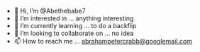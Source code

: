 - 👋 Hi, I’m @Abethebabe7
- 👀 I’m interested in ... anything interesting 
- 🌱 I’m currently learning ... to do a backflip 
- 💞️ I’m looking to collaborate on ... no idea
- 📫 How to reach me ... abrahampetercrabb@googlemail.com

<!---
Abethebabe7/Abethebabe7 is a ✨ special ✨ repository because its `README.md` (this file) appears on your GitHub profile.
You can click the Preview link to take a look at your changes.
--->
